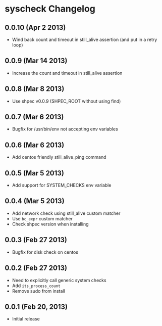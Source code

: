 # syscheck Changelog

## 0.0.10 (Apr  2 2013)

 * Wind back count and timeout in still_alive assertion (and put in a retry loop)

## 0.0.9 (Mar 14 2013)

 * Increase the count and timeout in still_alive assertion

## 0.0.8 (Mar  8 2013)

 * Use shpec v0.0.9 (SHPEC_ROOT without using find)

## 0.0.7 (Mar  6 2013)

 * Bugfix for /usr/bin/env not accepting env variables

## 0.0.6 (Mar  6 2013)

 * Add centos friendly still_alive_ping command

## 0.0.5 (Mar  5 2013)

 * Add support for SYSTEM_CHECKS env variable

## 0.0.4 (Mar  5 2013)

 * Add network check using still_alive custom matcher
 * Use `bc_expr` custom matcher
 * Check shpec version when installing

## 0.0.3 (Feb 27 2013)

 * Bugfix for disk check on centos

## 0.0.2 (Feb 27 2013)

 * Need to explicitly call generic system checks
 * Add `its_process_count`
 * Remove sudo from install

## 0.0.1 (Feb 20, 2013)

 * Initial release
